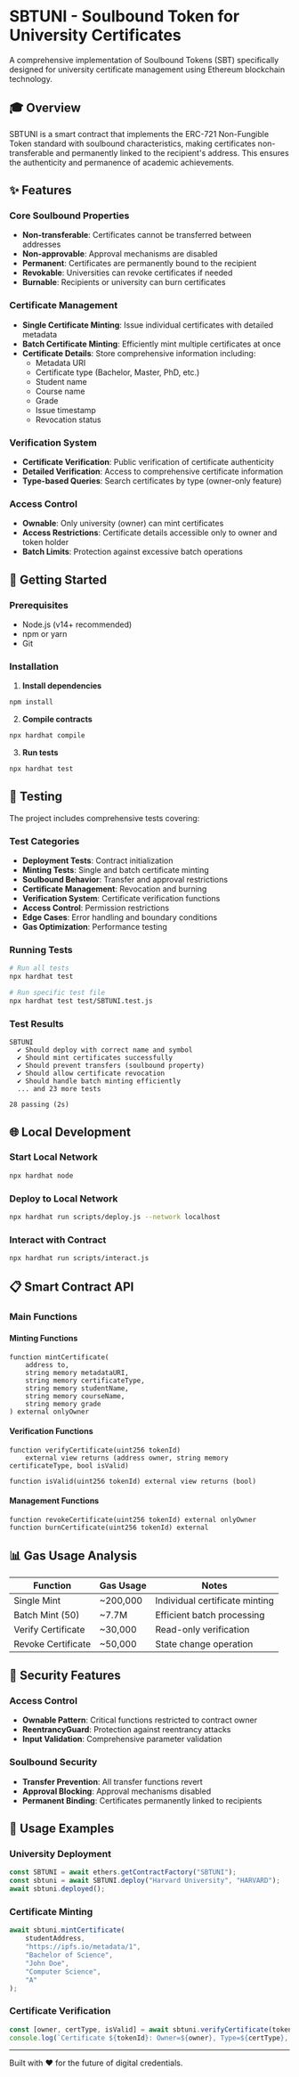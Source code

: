 # SBTUNI - Soulbound Token for University Certificates

A comprehensive implementation of Soulbound Tokens (SBT) specifically designed for university certificate management using Ethereum blockchain technology.

## 🎓 Overview

SBTUNI is a smart contract that implements the ERC-721 Non-Fungible Token standard with soulbound characteristics, making certificates non-transferable and permanently linked to the recipient's address. This ensures the authenticity and permanence of academic achievements.

## ✨ Features

### Core Soulbound Properties
- **Non-transferable**: Certificates cannot be transferred between addresses
- **Non-approvable**: Approval mechanisms are disabled
- **Permanent**: Certificates are permanently bound to the recipient
- **Revokable**: Universities can revoke certificates if needed
- **Burnable**: Recipients or university can burn certificates

### Certificate Management
- **Single Certificate Minting**: Issue individual certificates with detailed metadata
- **Batch Certificate Minting**: Efficiently mint multiple certificates at once
- **Certificate Details**: Store comprehensive information including:
  - Metadata URI
  - Certificate type (Bachelor, Master, PhD, etc.)
  - Student name
  - Course name
  - Grade
  - Issue timestamp
  - Revocation status

### Verification System
- **Certificate Verification**: Public verification of certificate authenticity
- **Detailed Verification**: Access to comprehensive certificate information
- **Type-based Queries**: Search certificates by type (owner-only feature)

### Access Control
- **Ownable**: Only university (owner) can mint certificates
- **Access Restrictions**: Certificate details accessible only to owner and token holder
- **Batch Limits**: Protection against excessive batch operations

## 🚀 Getting Started

### Prerequisites
- Node.js (v14+ recommended)
- npm or yarn
- Git

### Installation

1. **Install dependencies**
```bash
npm install
```

2. **Compile contracts**
```bash
npx hardhat compile
```

3. **Run tests**
```bash
npx hardhat test
```

## 🧪 Testing

The project includes comprehensive tests covering:

### Test Categories
- **Deployment Tests**: Contract initialization
- **Minting Tests**: Single and batch certificate minting
- **Soulbound Behavior**: Transfer and approval restrictions
- **Certificate Management**: Revocation and burning
- **Verification System**: Certificate verification functions
- **Access Control**: Permission restrictions
- **Edge Cases**: Error handling and boundary conditions
- **Gas Optimization**: Performance testing

### Running Tests
```bash
# Run all tests
npx hardhat test

# Run specific test file
npx hardhat test test/SBTUNI.test.js
```

### Test Results
```
SBTUNI
  ✔ Should deploy with correct name and symbol
  ✔ Should mint certificates successfully
  ✔ Should prevent transfers (soulbound property)
  ✔ Should allow certificate revocation
  ✔ Should handle batch minting efficiently
  ... and 23 more tests

28 passing (2s)
```

## 🌐 Local Development

### Start Local Network
```bash
npx hardhat node
```

### Deploy to Local Network
```bash
npx hardhat run scripts/deploy.js --network localhost
```

### Interact with Contract
```bash
npx hardhat run scripts/interact.js
```

## 📋 Smart Contract API

### Main Functions

#### Minting Functions
```solidity
function mintCertificate(
    address to,
    string memory metadataURI,
    string memory certificateType,
    string memory studentName,
    string memory courseName,
    string memory grade
) external onlyOwner
```

#### Verification Functions
```solidity
function verifyCertificate(uint256 tokenId) 
    external view returns (address owner, string memory certificateType, bool isValid)

function isValid(uint256 tokenId) external view returns (bool)
```

#### Management Functions
```solidity
function revokeCertificate(uint256 tokenId) external onlyOwner
function burnCertificate(uint256 tokenId) external
```

## 📊 Gas Usage Analysis

| Function | Gas Usage | Notes |
|----------|-----------|-------|
| Single Mint | ~200,000 | Individual certificate minting |
| Batch Mint (50) | ~7.7M | Efficient batch processing |
| Verify Certificate | ~30,000 | Read-only verification |
| Revoke Certificate | ~50,000 | State change operation |

## 🔐 Security Features

### Access Control
- **Ownable Pattern**: Critical functions restricted to contract owner
- **ReentrancyGuard**: Protection against reentrancy attacks
- **Input Validation**: Comprehensive parameter validation

### Soulbound Security
- **Transfer Prevention**: All transfer functions revert
- **Approval Blocking**: Approval mechanisms disabled
- **Permanent Binding**: Certificates permanently linked to recipients

## 📝 Usage Examples

### University Deployment
```javascript
const SBTUNI = await ethers.getContractFactory("SBTUNI");
const sbtuni = await SBTUNI.deploy("Harvard University", "HARVARD");
await sbtuni.deployed();
```

### Certificate Minting
```javascript
await sbtuni.mintCertificate(
    studentAddress,
    "https://ipfs.io/metadata/1",
    "Bachelor of Science",
    "John Doe",
    "Computer Science",
    "A"
);
```

### Certificate Verification
```javascript
const [owner, certType, isValid] = await sbtuni.verifyCertificate(tokenId);
console.log(`Certificate ${tokenId}: Owner=${owner}, Type=${certType}, Valid=${isValid}`);
```

---

Built with ❤️ for the future of digital credentials.
